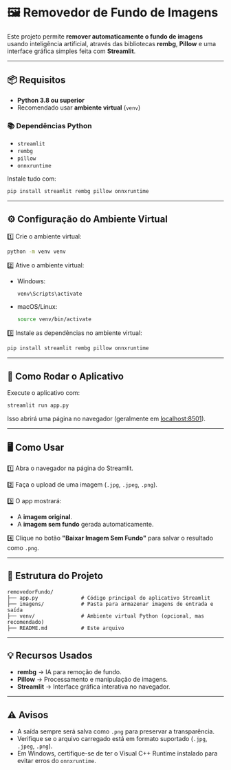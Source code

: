 
# 🖼️ Removedor de Fundo de Imagens

Este projeto permite **remover automaticamente o fundo de imagens** usando inteligência artificial, através das bibliotecas **rembg**, **Pillow** e uma interface gráfica simples feita com **Streamlit**.

---

## 📦 Requisitos

- **Python 3.8 ou superior**
- Recomendado usar **ambiente virtual** (`venv`)

### 📚 Dependências Python

- `streamlit`
- `rembg`
- `pillow`
- `onnxruntime`

Instale tudo com:
```bash
pip install streamlit rembg pillow onnxruntime
```

---

## ⚙️ Configuração do Ambiente Virtual

1️⃣ Crie o ambiente virtual:
```bash
python -m venv venv
```

2️⃣ Ative o ambiente virtual:
- Windows:
    ```bash
    venv\Scripts\activate
    ```
- macOS/Linux:
    ```bash
    source venv/bin/activate
    ```

3️⃣ Instale as dependências no ambiente virtual:
```bash
pip install streamlit rembg pillow onnxruntime
```

---

## 🚀 Como Rodar o Aplicativo

Execute o aplicativo com:
```bash
streamlit run app.py
```

Isso abrirá uma página no navegador (geralmente em [localhost:8501](http://localhost:8501)).

---

## 🖥️ Como Usar

1️⃣ Abra o navegador na página do Streamlit.

2️⃣ Faça o upload de uma imagem (`.jpg`, `.jpeg`, `.png`).

3️⃣ O app mostrará:
- A **imagem original**.
- A **imagem sem fundo** gerada automaticamente.

4️⃣ Clique no botão **"Baixar Imagem Sem Fundo"** para salvar o resultado como `.png`.

---

## 📂 Estrutura do Projeto

```
removedorFundo/
├── app.py              # Código principal do aplicativo Streamlit
├── imagens/            # Pasta para armazenar imagens de entrada e saída
├── venv/               # Ambiente virtual Python (opcional, mas recomendado)
├── README.md           # Este arquivo
```

---

## 💡 Recursos Usados

- **rembg** → IA para remoção de fundo.
- **Pillow** → Processamento e manipulação de imagens.
- **Streamlit** → Interface gráfica interativa no navegador.

---

## ⚠️ Avisos

- A saída sempre será salva como `.png` para preservar a transparência.
- Verifique se o arquivo carregado está em formato suportado (`.jpg`, `.jpeg`, `.png`).
- Em Windows, certifique-se de ter o Visual C++ Runtime instalado para evitar erros do `onnxruntime`.

